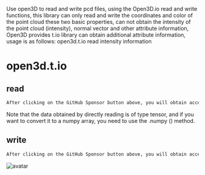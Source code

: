  Use open3D to read and write pcd files, using the Open3D.io read and write functions, this library can only read and write the coordinates and color of the point cloud these two basic properties, can not obtain the intensity of the point cloud (intensity), normal vector and other attribute information, Open3D provides t.io library can obtain additional attribute information, usage is as follows: open3d.t.io read intensity information 

#  open3d.t.io 

##  read 

  ```python  
After clicking on the GitHub Sponsor button above, you will obtain access permissions to my private code repository ( https://github.com/slowlon/my_code_bar ) to view this blog code. By searching the code number of this blog, you can find the code you need, code number is: 2024020309573739358
  ```  
 Note that the data obtained by directly reading is of type tensor, and if you want to convert it to a numpy array, you need to use the .numpy () method. 

##  write 

  ```python  
After clicking on the GitHub Sponsor button above, you will obtain access permissions to my private code repository ( https://github.com/slowlon/my_code_bar ) to view this blog code. By searching the code number of this blog, you can find the code you need, code number is: 2024020309573739358
  ```  
 ![avatar]( a3e9b25c529844d6989c272494898bde.png) 

